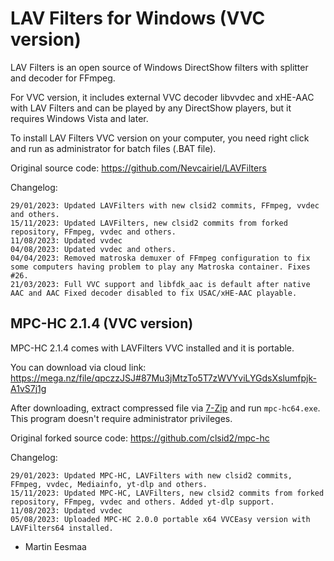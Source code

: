 # LAV Filters for Windows (VVC version)

LAV Filters is an open source of Windows DirectShow filters with splitter and decoder for FFmpeg.

For VVC version, it includes external VVC decoder libvvdec and xHE-AAC with LAV Filters and can be played by any DirectShow players, but it requires Windows Vista and later.

To install LAV Filters VVC version on your computer, you need right click and run as administrator for batch files (.BAT file).

Original source code: https://github.com/Nevcairiel/LAVFilters

Changelog:
```
29/01/2023: Updated LAVFilters with new clsid2 commits, FFmpeg, vvdec and others.
15/11/2023: Updated LAVFilters, new clsid2 commits from forked repository, FFmpeg, vvdec and others.
11/08/2023: Updated vvdec
04/08/2023: Updated vvdec and others.
04/04/2023: Removed matroska demuxer of FFmpeg configuration to fix some computers having problem to play any Matroska container. Fixes #26.
21/03/2023: Full VVC support and libfdk_aac is default after native AAC and AAC Fixed decoder disabled to fix USAC/xHE-AAC playable.
```

## MPC-HC 2.1.4 (VVC version)

MPC-HC 2.1.4 comes with LAVFilters VVC installed and it is portable.

You can download via cloud link: https://mega.nz/file/qpczzJSJ#87Mu3jMtzTo5T7zWVYviLYGdsXslumfpjk-A1vS7j1g

After downloading, extract compressed file via [7-Zip](https://7-zip.org) and run `mpc-hc64.exe`. This program doesn't require administrator privileges.

Original forked source code: https://github.com/clsid2/mpc-hc

Changelog:
```
29/01/2023: Updated MPC-HC, LAVFilters with new clsid2 commits, FFmpeg, vvdec, Mediainfo, yt-dlp and others.
15/11/2023: Updated MPC-HC, LAVFilters, new clsid2 commits from forked repository, FFmpeg, vvdec and others. Added yt-dlp support.
11/08/2023: Updated vvdec
05/08/2023: Uploaded MPC-HC 2.0.0 portable x64 VVCEasy version with LAVFilters64 installed.
```

- Martin Eesmaa